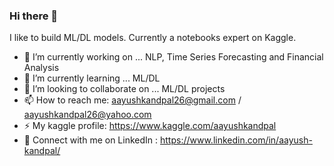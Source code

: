 ### Hi there 👋
I like to build ML/DL models. Currently a notebooks expert on Kaggle.

- 🔭 I’m currently working on ... NLP, Time Series Forecasting and Financial Analysis
- 🌱 I’m currently learning ... ML/DL
- 👯 I’m looking to collaborate on ... ML/DL projects 
- 📫 How to reach me: aayushkandpal26@gmail.com / aayushkandpal26@yahoo.com
- ⚡ My kaggle profile: https://www.kaggle.com/aayushkandpal
- 👔 Connect with me on LinkedIn : https://www.linkedin.com/in/aayush-kandpal/
